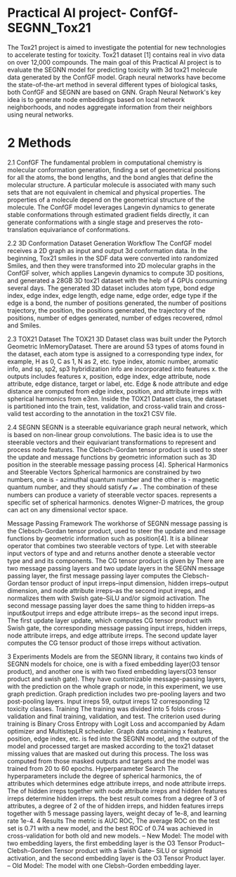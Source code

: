 # Practical AI project- ConfGf-SEGNN_Tox21


The Tox21 project is aimed to investigate the potential for new technologies to accelerate testing for toxicity. Tox21 dataset [1] contains real in vivo data on over 12,000 compounds. The main goal of this Practical AI project is to evaluate the SEGNN model for predicting toxicity with 3d tox21 molecule data generated by the ConfGF model.
Graph neural networks have become the state-of-the-art method in several different types of biological tasks, both ConfGF and SEGNN are based on GNN. Graph Neural Network's key idea is to generate node embeddings based on local network neighborhoods, and nodes aggregate information from their neighbors using neural networks.

# 2 Methods
2.1 ConfGF
The fundamental problem in computational chemistry is molecular conformation generation, finding a set of geometrical positions for all the atoms, the bond lengths, and the bond angles that define the molecular structure. A particular molecule is associated with many such sets that are not equivalent in chemical and physical properties. The properties of a molecule depend on the geometrical structure of the molecule. The ConfGF model leverages Langevin dynamics to generate stable conformations through estimated gradient fields directly, it can generate conformations with a single stage and preserves the roto-translation equivariance of conformations.

2.2 3D Conformation Dataset Generation Workflow
The ConfGF model receives a 2D graph as input and output 3d conformation data. In the beginning, Tox21 smiles in the SDF data were converted into randomized Smiles, and then they were transformed into 2D molecular graphs in the ConfGF solver, which applies Langevin dynamics to compute 3D positions, and generated a 28GB 3D tox21 dataset with the help of 4 GPUs consuming several days. The generated 3D dataset includes atom type, bond edge index, edge index, edge length, edge name, edge order, edge type if the edge is a bond, the number of positions generated, the number of positions trajectory, the position, the positions generated, the trajectory of the positions, number of edges generated, number of edges recovered, rdmol and Smiles.

2.3 TOX21 Dataset
The TOX21 3D Dataset class was built under the Pytorch Geometric InMemoryDataset. There are around 53 types of atoms found in the dataset, each atom type is assigned to a corresponding type index, for example, H as 0, C as 1, N as 2, etc. type index, atomic number, aromatic info, and sp, sp2, sp3 hybridization info are incorporated into features x. the outputs includes features x, position, edge index, edge attribute, node attribute, edge distance, target or label, etc. Edge & node attribute and edge distance are computed from edge index, position, and attribute irreps with spherical harmonics from e3nn. Inside the TOX21 Dataset class, the dataset is partitioned into the train, test, validation, and cross-valid train and cross-valid test according to the annotation in the tox21 CSV file.

2.4 SEGNN
SEGNN is a steerable equivariance graph neural network, which is based on non-linear group convolutions. The basic idea is to use the steerable vectors and their equivariant transformations to represent and process node features. The Clebsch-Gordan tensor product is used to steer the update and message functions by geometric information such as 3D position in the steerable message passing process [4].
Spherical Harmonics and Steerable Vectors
Spherical harmonics are constrained by two numbers, one is - azimuthal quantum number and the other is - magnetic quantum number, and they should satisfy 𝓁 𝓂 . The combination of these numbers can produce a variety of steerable vector spaces. represents a specific set of spherical harmonics. denotes Wigner-D matrices, the group can act on any
dimensional vector space.

Message Passing Framework
The workhorse of SEGNN message passing is the Clebsch-Gordan tensor product, used to steer the update and message functions by geometric information such as position[4]. It is a bilinear
operator that combines two
steerable vectors of type. Let with
steerable input vectors of type and and returns another
denote a steerable vector type and and its components. The CG tensor product is given by
There are two message passing layers and two update layers in the SEGNN message passing layer, the first message passing layer computes the Clebsch-Gordan tensor product of input irreps–input dimension, hidden irreps–output dimension, and node attribute irreps–as the second input irreps, and normalizes them with Swish gate–SiLU and/or sigmoid activation. The second message passing layer does the same thing to hidden irreps–as input&output irreps and edge attribute irreps– as the second input irreps. The first update layer update, which computes CG tensor product with Swish gate, the corresponding message passing input irreps, hidden irreps, node attribute irreps, and edge attribute irreps. The second update layer computes the CG tensor product of those irreps without activation.

3 Experiments
Models are from the SEGNN library, it contains two kinds of SEGNN models for choice, one is with a fixed embedding layer(O3 tensor product), and another one is with two fixed embedding layers(O3 tensor product and swish gate). They have customizable message-passing layers, with the prediction on the whole graph or node, in this experiment, we use graph prediction. Graph prediction includes two pre-pooling layers and two post-pooling layers. Input irreps 59, output irreps 12 corresponding 12 toxicity classes.
Training
The training was divided into 5 folds cross-validation and final training, validation, and test. The criterion used during training is Binary Cross Entropy with Logit Loss and accompanied by Adam optimizer and MultistepLR scheduler. Graph data containing x features, position, edge index, etc. is fed into the SEGNN model, and the output of the model and processed target are masked according to the tox21 dataset missing values that are masked out during this process. The loss was computed from those masked outputs and targets and the model was trained from 20 to 60 epochs.
Hyperparameter Search
The hyperparameters include the degree of spherical harmonics, the of attributes which determines edge attribute irreps, and node attribute irreps. The of hidden irreps together with node attribute irreps and hidden features irreps determine hidden irreps. the best result comes from a degree of 3 of attributes, a degree of 2 of the of hidden irreps, and hidden features irreps together with 5 message passing layers, weight decay of 1e-8, and learning rate 1e-4.
4 Results
The metric is AUC ROC, The average ROC on the test set is 0.71 with a new model, and the best ROC of 0.74 was achieved in cross-validation for both old and new models.
– New Model: The model with two embedding layers, the first embedding layer is the O3 Tensor Product–Clebsh-Gorden Tensor product with a Swish Gate– SiLU or sigmoid activation, and the second embedding layer is the O3 Tensor Product layer.
– Old Model: The model with one Clebsh-Gorden embedding layer.




